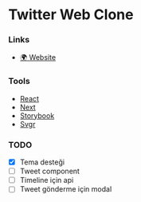 # Twitter Web Clone

### Links
- [🌍 Website](https://react-web-twitter-bekirerdem.vercel.app/)

### Tools
- [React](https://reactjs.org/)
- [Next](https://nextjs.org/)
- [Storybook](https://storybook.js.org/)
- [Svgr](https://react-svgr.com/)

### TODO
- [x] Tema desteği
- [ ] Tweet component
- [ ] Timeline için api
- [ ] Tweet gönderme için modal
